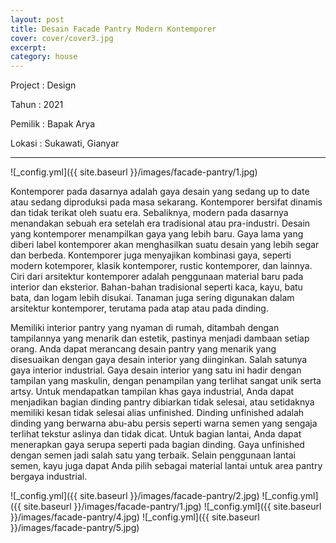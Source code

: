 ```yaml
---
layout: post
title: Desain Facade Pantry Modern Kontemporer
cover: cover/cover3.jpg
excerpt: 
category: house
---
```


Project	: Design

Tahun		: 2021

Pemilik	: Bapak Arya

Lokasi		: Sukawati, Gianyar

---
![_config.yml]({{ site.baseurl }}/images/facade-pantry/1.jpg)

Kontemporer pada dasarnya adalah gaya desain yang sedang up to date atau sedang diproduksi pada masa sekarang. Kontemporer bersifat dinamis dan tidak terikat oleh suatu era. Sebaliknya, modern pada dasarnya menandakan sebuah era setelah era tradisional atau pra-industri. Desain yang kontemporer menampilkan gaya yang lebih baru.
Gaya lama yang diberi label kontemporer akan menghasilkan suatu desain yang lebih segar dan berbeda. Kontemporer juga menyajikan kombinasi gaya, seperti modern kotemporer, klasik kontemporer, rustic kontemporer, dan lainnya.
Ciri dari arsitektur kontemporer adalah penggunaan material baru pada interior dan eksterior. Bahan-bahan tradisional seperti kaca, kayu, batu bata, dan logam lebih disukai. Tanaman juga sering digunakan dalam arsitektur kontemporer, terutama pada atap atau pada dinding.

Memiliki interior pantry yang nyaman di rumah, ditambah dengan tampilannya yang menarik dan estetik, pastinya menjadi dambaan setiap orang. Anda dapat merancang desain pantry yang menarik yang disesuaikan dengan gaya desain interior yang diinginkan. Salah satunya gaya interior industrial. Gaya desain interior yang satu ini hadir dengan tampilan yang maskulin, dengan penampilan yang terlihat sangat unik serta artsy.
Untuk mendapatkan tampilan khas gaya industrial, Anda dapat menjadikan bagian dinding pantry dibiarkan tidak selesai, atau setidaknya memiliki kesan tidak selesai alias unfinished. Dinding unfinished adalah dinding yang berwarna abu-abu persis seperti warna semen yang sengaja terlihat tekstur aslinya dan tidak dicat.
Untuk bagian lantai, Anda dapat menerapkan gaya serupa seperti pada bagian dinding. Gaya unfinished dengan semen jadi salah satu yang terbaik. Selain penggunaan lantai semen, kayu juga dapat Anda pilih sebagai material lantai untuk area pantry bergaya industrial.


![_config.yml]({{ site.baseurl }}/images/facade-pantry/2.jpg)
![_config.yml]({{ site.baseurl }}/images/facade-pantry/1.jpg)
![_config.yml]({{ site.baseurl }}/images/facade-pantry/4.jpg)
![_config.yml]({{ site.baseurl }}/images/facade-pantry/5.jpg)
